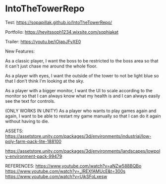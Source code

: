 # IntoTheTowerRepo
Test: https://sopapillak.github.io/IntoTheTowerRepo/

Portfolio: https://heyitssoph1234.wixsite.com/sophiakat

Trailer: https://youtu.be/iOjapJFyXE0

New Features:

As a classic player, I want the boss to be restricted to the boss area so that it can't just chase me around the whole floor.

As a player with eyes, I want the outside of the tower to not be light blue so that I don't think I'm looking at the sky.

As a player with a bigger monitor, I want the UI to scale according to the monitor so that I can always know what my health is and I can always easily see the text for controls.

(ONLY WORKS IN UNITY) As a player who wants to play games again and again, I want to be able to restart my game manually so that I can do it again without having to die.


ASSETS:
https://assetstore.unity.com/packages/3d/environments/industrial/low-poly-farm-pack-lite-188100

https://assetstore.unity.com/packages/3d/environments/landscapes/lowpoly-environment-pack-99479

REFERENCES:
https://www.youtube.com/watch?v=aNZw588BQBo
https://www.youtube.com/watch?v=_lREXfAMUcE&t=300s
https://www.youtube.com/watch?v=UjkSFoLxesw

